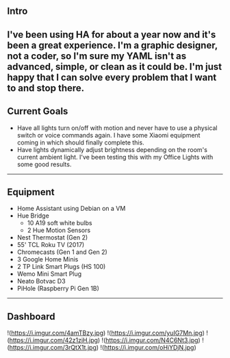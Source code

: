 ## Intro
I've been using HA for about a year now and it's been a great experience. I'm a graphic designer, not a coder, so I'm sure my YAML isn't as advanced, simple, or clean as it could be. I'm just happy that I can solve every problem that I want to and stop there.
---
## Current Goals
- Have all lights turn on/off with motion and never have to use a physical switch or voice commands again. I have some Xiaomi equipment coming in which should finally complete this.
- Have lights dynamically adjust brightness depending on the room's current ambient light. I've been testing this with my Office Lights with some good results.
---
## Equipment
- Home Assistant using Debian on a VM
- Hue Bridge
  - 10 A19 soft white bulbs
  - 2 Hue Motion Sensors
- Nest Thermostat (Gen 2)
- 55' TCL Roku TV (2017)
- Chromecasts (Gen 1 and Gen 2)
- 3 Google Home Minis
- 2 TP Link Smart Plugs (HS 100)
- Wemo Mini Smart Plug
- Neato Botvac D3
- PiHole (Raspberry Pi Gen 1B)
---
## Dashboard
!(https://i.imgur.com/4amTBzy.jpg)
!(https://i.imgur.com/yuIG7Mn.jpg)
!(https://i.imgur.com/42z1zjH.jpg)
!(https://i.imgur.com/N4C6Nt3.jpg)
!(https://i.imgur.com/3rQtX1t.jpg)
!(https://i.imgur.com/oHiYDjN.jpg)
